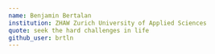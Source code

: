 ```yaml
---
name: Benjamin Bertalan 
institution: ZHAW Zurich University of Applied Sciences
quote: seek the hard challenges in life
github_user: brtln
---
```

